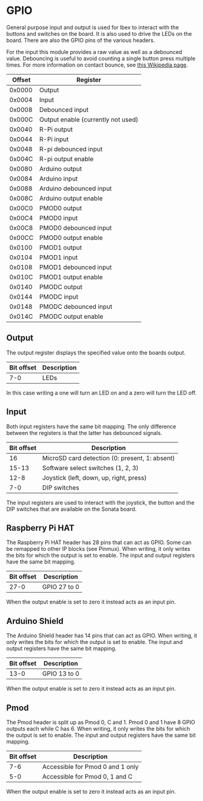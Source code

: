 # GPIO

General purpose input and output is used for Ibex to interact with the buttons and switches on the board.
It is also used to drive the LEDs on the board.
There are also the GPIO pins of the various headers.

For the input this module provides a raw value as well as a debounced value.
Debouncing is useful to avoid counting a single button press multiple times.
For more information on contact bounce, see [this Wikipedia page](https://en.wikipedia.org/wiki/Switch#Contact_bounce).

| Offset | Register                 |
|--------|--------------------------|
| 0x0000 | Output                   |
| 0x0004 | Input                    |
| 0x0008 | Debounced input          |
| 0x000C | Output enable (currently not used) |
| 0x0040 | R-Pi output              |
| 0x0044 | R-Pi input               |
| 0x0048 | R-pi debounced input     |
| 0x004C | R-pi output enable       |
| 0x0080 | Arduino output           |
| 0x0084 | Arduino input            |
| 0x0088 | Arduino debounced input  |
| 0x008C | Arduino output enable    |
| 0x00C0 | PMOD0 output             |
| 0x00C4 | PMOD0 input              |
| 0x00C8 | PMOD0 debounced input    |
| 0x00CC | PMOD0 output enable      |
| 0x0100 | PMOD1 output             |
| 0x0104 | PMOD1 input              |
| 0x0108 | PMOD1 debounced input    |
| 0x010C | PMOD1 output enable      |
| 0x0140 | PMODC output             |
| 0x0144 | PMODC input              |
| 0x0148 | PMODC debounced input    |
| 0x014C | PMODC output enable      |

## Output

The output register displays the specified value onto the boards output.

| Bit offset | Description |
|------------|-------------|
| 7-0        | LEDs        |

In this case writing a one will turn an LED on and a zero will turn the LED off.

## Input

Both input registers have the same bit mapping.
The only difference between the registers is that the latter has debounced signals.

| Bit offset | Description |
|------------|-------------|
| 16         | MicroSD card detection (0: present, 1: absent) |
| 15-13      | Software select switches (1, 2, 3) |
| 12-8       | Joystick (left, down, up, right, press) |
| 7-0        | DIP switches |

The input registers are used to interact with the joystick, the button and the DIP switches that are available on the Sonata board.

## Raspberry Pi HAT

The Raspberry Pi HAT header has 28 pins that can act as GPIO.
Some can be remapped to other IP blocks (see Pinmux).
When writing, it only writes the bits for which the output is set to enable.
The input and output registers have the same bit mapping.

| Bit offset | Description  |
|------------|--------------|
| 27-0       | GPIO 27 to 0 |

When the output enable is set to zero it instead acts as an input pin.

## Arduino Shield

The Arduino Shield header has 14 pins that can act as GPIO.
When writing, it only writes the bits for which the output is set to enable.
The input and output registers have the same bit mapping.

| Bit offset | Description  |
|------------|--------------|
| 13-0       | GPIO 13 to 0 |

When the output enable is set to zero it instead acts as an input pin.

## Pmod

The Pmod header is split up as Pmod 0, C and 1.
Pmod 0 and 1 have 8 GPIO outputs each while C has 6.
When writing, it only writes the bits for which the output is set to enable.
The input and output registers have the same bit mapping.

| Bit offset | Description |
|------------|-------------|
| 7-6        | Accessible for Pmod 0 and 1 only |
| 5-0        | Accessible for Pmod 0, 1 and C |

When the output enable is set to zero it instead acts as an input pin.
